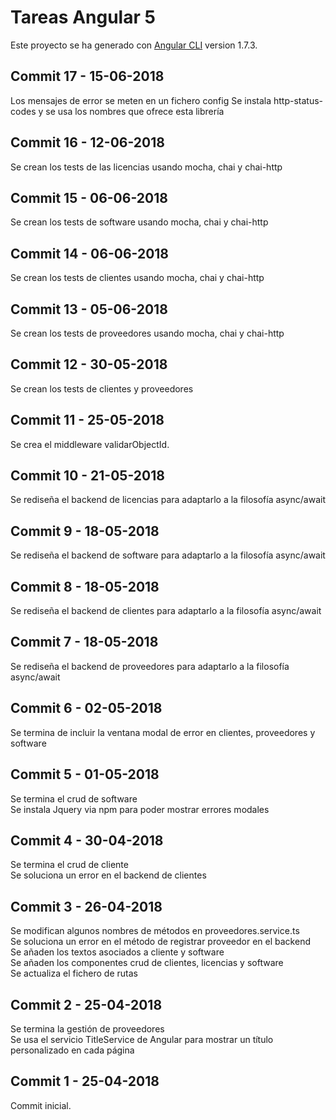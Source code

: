 # Tareas Angular 5

Este proyecto se ha generado con [Angular CLI](https://github.com/angular/angular-cli) version 1.7.3.

## Commit 17 - 15-06-2018  

Los mensajes de error se meten en un fichero config
Se instala http-status-codes y se usa los nombres que ofrece esta librería

## Commit 16 - 12-06-2018  

Se crean los tests de las licencias usando mocha, chai y chai-http

## Commit 15 - 06-06-2018  

Se crean los tests de software usando mocha, chai y chai-http

## Commit 14 - 06-06-2018  

Se crean los tests de clientes usando mocha, chai y chai-http

## Commit 13 - 05-06-2018  

Se crean los tests de proveedores usando mocha, chai y chai-http

## Commit 12 - 30-05-2018  

Se crean los tests de clientes y proveedores

## Commit 11 - 25-05-2018  

Se crea el middleware validarObjectId.

## Commit 10 - 21-05-2018  

Se rediseña el backend de licencias para adaptarlo a la filosofía async/await

## Commit 9 - 18-05-2018  

Se rediseña el backend de software para adaptarlo a la filosofía async/await

## Commit 8 - 18-05-2018  

Se rediseña el backend de clientes para adaptarlo a la filosofía async/await

## Commit 7 - 18-05-2018  

Se rediseña el backend de proveedores para adaptarlo a la filosofía async/await

## Commit 6 - 02-05-2018  

Se termina de incluir la ventana modal de error en clientes, proveedores y software  

## Commit 5 - 01-05-2018

Se termina el crud de software  
Se instala Jquery via npm para poder mostrar errores modales

## Commit 4 - 30-04-2018

Se termina el crud de cliente  
Se soluciona un error en el backend de clientes  

## Commit 3 - 26-04-2018

Se modifican algunos nombres de métodos en proveedores.service.ts  
Se soluciona un error en el método de registrar proveedor en el backend  
Se añaden los textos asociados a cliente y software  
Se añaden los componentes crud de clientes, licencias y software  
Se actualiza el fichero de rutas  

## Commit 2 - 25-04-2018

Se termina la gestión de proveedores  
Se usa el servicio TitleService de Angular para mostrar un título personalizado en cada página   

## Commit 1 - 25-04-2018

Commit inicial. 
